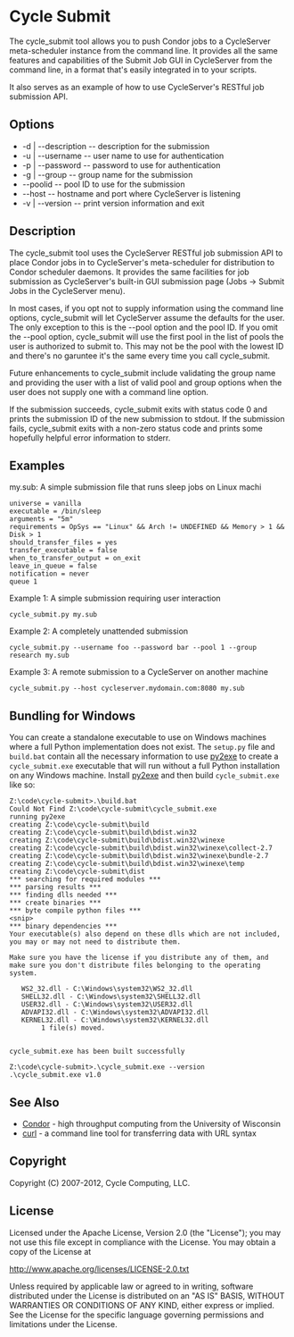 # Cycle Submit

The cycle_submit tool allows you to push Condor jobs to a CycleServer meta-scheduler instance from the command line. It provides all the same features and capabilities of the Submit Job GUI in CycleServer from the command line, in a format that's easily integrated in to your scripts.

It also serves as an example of how to use CycleServer's RESTful job submission API.

## Options

* -d | --description -- description for the submission
* -u | --username -- user name to use for authentication
* -p | --password -- password to use for authentication
* -g | --group -- group name for the submission
* --poolid -- pool ID to use for the submission
* --host -- hostname and port where CycleServer is listening
* -v | --version -- print version information and exit

## Description

The cycle_submit tool uses the CycleServer RESTful job submission API to place Condor jobs in to CycleServer's meta-scheduler for distribution to Condor scheduler daemons. It provides the same facilities for job submission as CycleServer's built-in GUI submission page (Jobs -> Submit Jobs in the CycleServer menu).

In most cases, if you opt not to supply information using the command line options, cycle_submit will let CycleServer assume the defaults for the user. The only exception to this is the --pool option and the pool ID. If you omit the --pool option, cycle_submit will use the first pool in the list of pools the user is authorized to submit to. This may not be the pool with the lowest ID and there's no garuntee it's the same every time you call cycle_submit.

Future enhancements to cycle_submit include validating the group name and providing the user with a list of valid pool and group options when the user does not supply one with a command line option.

If the submission succeeds, cycle_submit exits with status code 0 and prints the submission ID of the new submission to stdout. If the submission fails, cycle_submit exits with a non-zero status code and prints some hopefully helpful error information to stderr.

## Examples

my.sub: A simple submission file that runs sleep jobs on Linux machi

	universe = vanilla
	executable = /bin/sleep
	arguments = "5m"
	requirements = OpSys == "Linux" && Arch != UNDEFINED && Memory > 1 && Disk > 1
	should_transfer_files = yes
	transfer_executable = false
	when_to_transfer_output = on_exit
	leave_in_queue = false
	notification = never
	queue 1

Example 1: A simple submission requiring user interaction

	cycle_submit.py my.sub

Example 2: A completely unattended submission

	cycle_submit.py --username foo --password bar --pool 1 --group research my.sub

Example 3: A remote submission to a CycleServer on another machine

	cycle_submit.py --host cycleserver.mydomain.com:8080 my.sub

## Bundling for Windows

You can create a standalone executable to use on Windows machines where a full Python implementation does not exist. The `setup.py` file and `build.bat` contain all the necessary information to use [py2exe][] to create a `cycle_submit.exe` executable that will run without a full Python installation on any Windows machine. Install [py2exe][] and then build `cycle_submit.exe` like so:

    Z:\code\cycle-submit>.\build.bat
	Could Not Find Z:\code\cycle-submit\cycle_submit.exe
	running py2exe
	creating Z:\code\cycle-submit\build
	creating Z:\code\cycle-submit\build\bdist.win32
	creating Z:\code\cycle-submit\build\bdist.win32\winexe
	creating Z:\code\cycle-submit\build\bdist.win32\winexe\collect-2.7
	creating Z:\code\cycle-submit\build\bdist.win32\winexe\bundle-2.7
	creating Z:\code\cycle-submit\build\bdist.win32\winexe\temp
	creating Z:\code\cycle-submit\dist
	*** searching for required modules ***
	*** parsing results ***
	*** finding dlls needed ***
	*** create binaries ***
	*** byte compile python files ***
	<snip>
	*** binary dependencies ***
	Your executable(s) also depend on these dlls which are not included,
	you may or may not need to distribute them.

	Make sure you have the license if you distribute any of them, and
	make sure you don't distribute files belonging to the operating system.

	   WS2_32.dll - C:\Windows\system32\WS2_32.dll
	   SHELL32.dll - C:\Windows\system32\SHELL32.dll
	   USER32.dll - C:\Windows\system32\USER32.dll
	   ADVAPI32.dll - C:\Windows\system32\ADVAPI32.dll
	   KERNEL32.dll - C:\Windows\system32\KERNEL32.dll
	        1 file(s) moved.


	cycle_submit.exe has been built successfully

	Z:\code\cycle-submit>.\cycle_submit.exe --version
	.\cycle_submit.exe v1.0
	
## See Also

* [Condor][condor] - high throughput computing from the University of Wisconsin
* [curl][] - a command line tool for transferring data with URL syntax

## Copyright

Copyright (C) 2007-2012, Cycle Computing, LLC.

## License

Licensed under the Apache License, Version 2.0 (the "License"); you may not use this file except in compliance with the License.  You may obtain a copy of the License at

<http://www.apache.org/licenses/LICENSE-2.0.txt>

Unless required by applicable law or agreed to in writing, software distributed under the License is distributed on an "AS IS" BASIS, WITHOUT WARRANTIES OR CONDITIONS OF ANY KIND, either express or implied. See the License for the specific language governing permissions and limitations under the License.

[cycleserver]:http://www.cyclecomputing.com/cycleserver/overview
[condor]:http://www.uwisc.cs.edu/condor
[curl]:http://curl.haxx.se/
[py2exe]:http://www.py2exe.org/